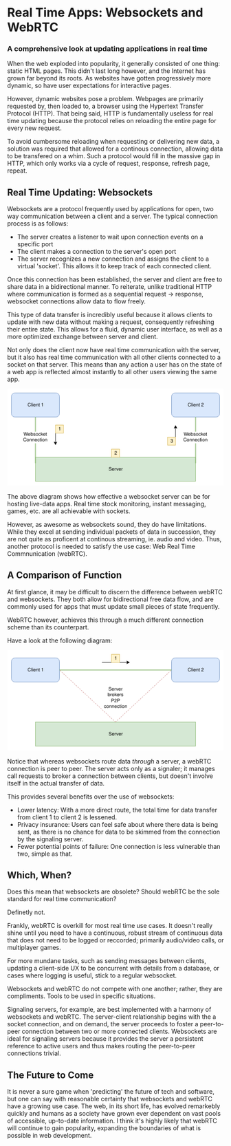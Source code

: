 # Real Time Apps: Websockets and WebRTC
### A comprehensive look at updating applications in real time

When the web exploded into popularity, it generally consisted of one thing: static HTML pages. This didn't last long however, and the Internet has grown far beyond its roots. As websites have gotten progressively more dynamic, so have user expectations for interactive pages.

However, dynamic websites pose a problem. Webpages are primarily requested by, then loaded to, a browser using the Hypertext Transfer Protocol (HTTP). That being said, HTTP is fundamentally useless for real time updating because the protocol relies on reloading the entire page for every new request.

To avoid cumbersome reloading when requesting or delivering new data, a solution was required that allowed for a continous connection, allowing data to be transfered on a whim. Such a protocol would fill in the massive gap in HTTP, which only works via a cycle of request, response, refresh page, repeat.

## Real Time Updating: Websockets

Websockets are a protocol frequently used by applications for open, two way communication between a client and a server. The typical connection process is as follows:

- The server creates a listener to wait upon connection events on a specific port
- The client makes a connection to the server's open port
- The server recognizes a new connection and assigns the client to a virtual 'socket'. This allows it to keep track of each connected client.

Once this connection has been established, the server and client are free to share data in a bidirectional manner. To reiterate, unlike traditional HTTP where communication is formed as a sequential request -> response, websocket connections allow data to flow freely.

This type of data transfer is incredibly useful because it allows clients to update with new data without making a request, consequently refreshing their entire state. This allows for a fluid, dynamic user interface, as well as a more optimized exchange between server and client.

Not only does the client now have real time communication with the server, but it also has real time communication with all other clients connected to a socket on that server. This means than any action a user has on the state of a web app is reflected almost instantly to all other users viewing the same app.

![Websocket Flow Chart](images/websocket-flow-chart.png)

The above diagram shows how effective a websocket server can be for hosting live-data apps. Real time stock monitoring, instant messaging, games, etc. are all achievable with sockets.

However, as awesome as websockets sound, they do have limitations. While they excel at sending individual packets of data in succession, they are not quite as proficent at continous streaming, ie. audio and video. Thus, another protocol is needed to satisfy the use case: Web Real Time Commnunication (webRTC).

## A Comparison of Function

At first glance, it may be difficult to discern the difference between webRTC and websockets. They both allow for bidirectional free data flow, and are commonly used for apps that must update small pieces of state frequently. 

WebRTC however, achieves this through a much different connection scheme than its counterpart. 

Have a look at the following diagram:

![WebRTC Flow Chart](images/webrtc-flow-chart.png)

Notice that whereas websockets route data *through* a server, a webRTC connection is peer to peer. The server acts only as a signaler; it manages call requests to broker a connection between clients, but doesn't involve itself in the actual transfer of data.

This provides several benefits over the use of websockets:

- Lower latency: With a more direct route, the total time for data transfer from client 1 to client 2 is lessened.
- Privacy insurance: Users can feel safe about where there data is being sent, as there is no chance for data to be skimmed from the connection by the signaling server.
- Fewer potential points of failure: One connection is less vulnerable than two, simple as that.

## Which, When?

Does this mean that websockets are obsolete? Should webRTC be the sole standard for real time communication?

Definetly not.

Frankly, webRTC is overkill for most real time use cases. It doesn't really shine until you need to have a continuous, robust stream of continuous data that does not need to be logged or reccorded; primarily audio/video calls, or multiplayer games. 

For more mundane tasks, such as sending messages between clients, updating a client-side UX to be concurrent with details from a database, or cases where logging is useful, stick to a regular websocket.

Websockets and webRTC do not compete with one another; rather, they are compliments. Tools to be used in specific situations. 

Signaling servers, for example, are best implemented with a harmony of websockets and webRTC. The server-client relationship begins with the a socket connection, and on demand, the server proceeds to foster a peer-to-peer connection between two or more connected clients. Websockets are ideal for signaling servers because it provides the server a persistent reference to active users and thus makes routing the peer-to-peer connections trivial.

## The Future to Come

It is never a sure game when 'predicting' the future of tech and software, but one can say with reasonable certainty that websockets and webRTC have a growing use case. The web, in its short life, has evolved remarkebly quickly and humans as a society have grown ever dependent on vast pools of accessible, up-to-date information. I think it's highly likely that webRTC will continue to gain popularity, expanding the boundaries of what is possible in web development.
